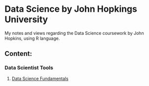 # Data Science by John Hopkings University

My notes and views regarding the Data Science coursework by John Hopkins, using R language.

## Content:

### Data Scientist Tools
1. [Data Science Fundamentals](https://github.com/cauabernardino/Data-Science-By-John-Hopkins/blob/master/01%20-%20Data%20Scientist%20Tools/Lesson%2001.md)
<!--stackedit_data:
eyJoaXN0b3J5IjpbLTEzMDc4NzEzMTVdfQ==
-->